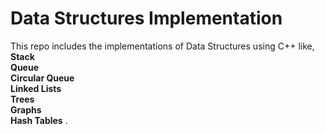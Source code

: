 # Data Structures Implementation
This repo includes the implementations of Data Structures using C++ like, <br />
__Stack__<br/> __Queue__ <br />__Circular Queue__ <br /> __Linked Lists__ <br/> __Trees__<br /> __Graphs__ <br/>  __Hash Tables__ . 
